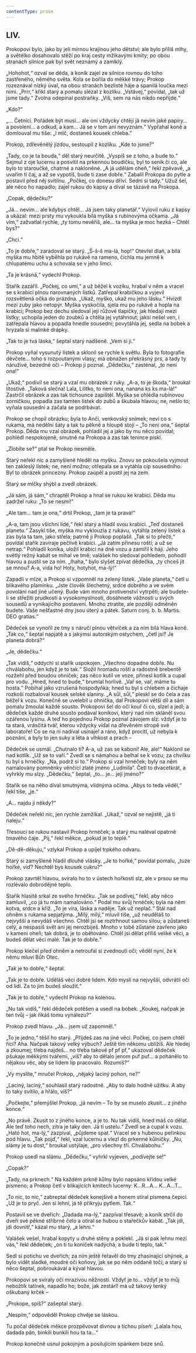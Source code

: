 ```yaml
---
contentType: prose
---
```


## LIV.

Prokopovi bylo, jako by jeli mírnou krajinou jeho dětství; ale bylo příliš mlhy, a světélko dosahovalo stěží po kraj cesty mžikavými kmity; po obou stranách silnice pak byl svět neznámý a zamlklý.

„Hohohot,“ ozval se děda, a koník zajel ze silnice rovnou do toho zastřeného, němého světa. Kola se bořila do měkké trávy; Prokop rozeznával nízký úval, na obou stranách bezlisté háje a spanilá loučka mezi nimi. „Prrr,“ křikl starý a pomalu slézal z kozlíku. „Vstávej,“ povídal, „tak už jsme tady.“ Zvolna odepínal postraňky. „Víš, sem na nás nikdo nepřijde.“

„Kdo?“

„… Četníci. Pořádek být musí… ale oni vždycky chtějí já nevím jaké papíry… a povolení… a odkud, a kam… Já se v tom ani nevyznám.“ Vypřahal koně a domlouval mu tiše: „I mlč, dostaneš kousek chleba.“

Prokop, zdřevěnělý jízdou, sestoupil z kozlíku. „Kde to jsme?“

„Tady, co je ta bouda,“ děl starý neurčitě. „Vyspíš se z toho, a bude to.“ Sejmul z oje lucernu a posvítil na prkennou boudičku, byl to seník či co, ale bylo to staroučké, chatrné a nakloněné. „A já udělám oheň,“ řekl zpěvavě, „a uvařím ti čaj, a až se vypotíš, bude ti zase dobře.“ Zabalil Prokopa do pytle a postavil před něj svítilnu. „Počkej, co donesu dříví. Sedni si tady.“ Užuž šel, ale něco ho napadlo; zajel rukou do kapsy a díval se tázavě na Prokopa.

„Copak, dědečku?“

„Já… nevím… ale kdybys chtěl… Já jsem taky planetář.“ Vylovil ruku z kapsy a ukázal: mezi prsty mu vykoukla bílá myška s rubínovýma očkama. „Já vím,“ zažvatlal rychle, „ty tomu nevěříš, ale… ta myška je moc hezká – Chtěl bys?“

„Chci.“

„To je dobře,“ zaradoval se starý. „Š-š-š ma-lá, hop!“ Otevřel dlaň, a bílá myška mu hbitě vyběhla po rukávě na rameno, čichla mu jemně k chlupatému uchu a schovala se v jeho límci.

„Ta je krásná,“ vydechl Prokop.

Stařík zazářil. „Počkej, co umí,“ a už běžel k vozíku, hrabal v něm a vracel se s krabicí plnou narovnaných lístků. Zatřepal krabičkou a vyjevil rozsvětlená očka do prázdna. „Ukaž, myško, ukaž mu jeho lásku.“ Hvízdl mezi zuby jako netopýr. Myška vyskočila, sjela mu po rukávě a hopla na krabici; Prokop bez dechu sledoval její růžové tlapičky, jak hledají mezi lístky; uchopila jeden do zoubků a chtěla jej vytáhnout; jaksi nešel ven, i zatřepala hlavou a popadla hnedle sousední; povytáhla jej, sedla na bobek a hryzala si malinké drápky.

„Tak to je tvá láska,“ šeptal starý nadšeně. „Vem si ji.“

Prokop vyňal vysunutý lístek a sklonil se rychle k světlu. Byla to fotografie děvčete… toho s rozpoutanými vlasy; má obnažen překrásný prs, a tady ty náruživé, bezedné oči – Prokop ji poznal. „Dědečku,“ zasténal, „to není ona!“

„Ukaž,“ podivil se starý a vzal mu obrázek z ruky. „A-a, to je škoda,“ broukal lítostivě. „Taková slečna! Lala, Lilitko, to není ona, nanana ks ks ma-lá!“ Zastrčil obrázek a zas tak tichounce zapištěl. Myška se ohlédla rubínovou zorničkou, popadla zas tamten lístek do zubů a škubala hlavou; ne, nešlo to; vyňala sousední a začala se podrbávat.

Prokop se chopil obrázku; byla to Anči, venkovský snímek; neví co s rukama, má nedělní šaty a tak tu pěkně a hloupě stojí – „To není ona,“ šeptal Prokop. Děda mu vzal obrázek, pohladil jej a jako by mu něco povídal; pohlédl nespokojeně, smutně na Prokopa a zas tak tenince pískl.

„Zlobíte se?“ ptal se Prokop nesměle.

Starý neřekl nic a zamyšleně hleděl na myšku. Znovu se pokoušela vyjmout ten zakleslý lístek; ne, není možno; otřepala se a vytáhla cíp sousedního. Byl to obrázek princezny. Prokop zaúpěl a pustil jej na zem.

Starý se mlčky shýbl a zvedl obrázek.

„Já sám, já sám,“ chraptěl Prokop a hnal se rukou ke krabici. Děda mu zadržel ruku: „To se nesmí!“

„Ale tam… tam je ona,“ drtil Prokop, „tam je ta pravá!“

„A-a, tam jsou všichni lidé,“ řekl starý a hladil svou krabici. „Teď dostaneš planetu.“ Zasykl tiše, myška mu vyklouzla z rukávu, vytáhla zelený lístek a zas byla ta tam, jako střela; patrně ji Prokop poplašil. „Tak si to přečti,“ povídal stařík zavíraje pečlivě krabici. „Já zatím přinesu roští; a už se netrap.“ Pohladil koníka, uložil krabici na dně vozu a zamířil k háji. Jeho světlý režný kabát se mihal ve tmě; valášek ho sledoval pohledem, pohodil hlavou a pustil se za ním. „Ihaha,“ bylo slyšet zpívat dědečka, „ty chceš jít se mnou? A-a, vida ho! Hoty, hotyhot, ma-lý!“

Zapadli v mlze, a Prokop si vzpomněl na zelený lístek. „Vaše planeta,“ četl u blikavého plamínku. „Jste člověk šlechetný, srdce dobrého a ve svém povolání nad jiné učený. Bude vám mnoho protivenství vytrpěti; ale budete-li se střežiti prudkosti a vysokomyslnosti, dosáhnete vážnosti u svých sousedů a vynikajícího postavení. Mnoho ztratíte, ale později odměněn budete. Vaše nešťastné dny jsou úterý a pátek. Saturn conj. b. b. Martis. DEO gratias.“

Dědeček se vynořil ze tmy s náručí plnou větviček a za ním bílá hlava koně. „Tak co,“ šeptal napjatě a s jakýmsi autorským ostychem, „četl jsi? Je planeta dobrá?“

„Je, dědečku.“

„Tak vidíš,“ oddychl si stařík uspokojen. „Všechno dopadne dobře. Nu chválabohu, jen když je to tak.“ Složil hromadu roští a radostně brebentě rozžehl před boudou ohníček; zas něco kutil ve voze, přinesl kotlík a cupal pro vodu. „Hned, hned to bude,“ brumlal horlivě. „Vař se, vař, máme tu hosta.“ Pobíhal jako vzrušená hospodyňka; hned tu byl s chlebem a čichaje rozkoší rozbaloval kousek selské slaniny. „A sůl, sůl,“ pleskl se do čela a zas běžel k vozu. Konečně se uvelebil u ohníčka, dal Prokopovi větší díl a sám pomalu žmoulal každé sousto. Prokopovi šel do očí kouř či co, slzel a jedl; a dědeček každé druhé sousto podával koníkovi, který nad ním skláněl svou ozářenou lysinu. A teď ho pojednou Prokop poznal závojem slz: vždyť je to ta stará, vrásčitá tvář, kterou vždycky vídal na dřevěném stropě své laboratoře! Co se na ni nadíval usínaje! a ráno, když procitl, už nebyla k poznání, a byly to jen suky a léta a vlhkost a prach –

Dědeček se usmál. „Chutnalo ti? A-a, už zas se kaboní! Ale, ale!“ Naklonil se nad kotlík. „Už se to vaří.“ Zvedl se s námahou a belhal se k vozu; za chvilku tu byl s hrnéčky. „Na, podrž si to.“ Prokop si vzal hrnéček; byly na něm namalovány pomněnky věnčící zlaté jméno „Ludmila“. Četl to dvacetkrát, a vyhrkly mu slzy. „Dědečku,“ šeptal, „to… je… její jméno?“

Stařík se na něho díval smutnýma, vlídnýma očima. „Abys to teda věděl,“ řekl tiše, „je.“

„A… najdu ji někdy?“

Dědeček neřekl nic, jen rychle zamžikal. „Ukaž,“ ozval se nejistě, „já ti naleju.“

Třesoucí se rukou nastavil Prokop hrnéček; a starý mu naléval opatrně tmavého čaje. „Pij,“ řekl měkce, „pokud je to teplé.“

„Dě-dě-děkuju,“ vzlykal Prokop a upíjel trpkého odvaru.

Starý si zamyšleně hladil dlouhé vlásky. „Je to hořké,“ povídal pomalu, „tuze hořké, viď? Nechtěl bys kousek cukru?“

Prokop zavrtěl hlavou, svíralo ho to v ústech hořkostí slz, ale v prsou se mu rozlévalo dobrodějné teplo.

Stařík hlasitě srkal ze svého hrnéčku. „Tak se podívej,“ řekl, aby něco zamluvil, „co já tu mám namalováno.“ Podal mu svůj hrnéček; byla na něm kotva, srdce a kříž. „To je víra, láska a naděje. Tak už neplač.“ Stál nad ohněm s rukama sepjatýma. „Milý, milý,“ mluvil tiše, „už neuděláš to nejvyšší a nevydáš všechno. Chtěl jsi se roztrhnout samou silou; a zůstaneš celý, a nespasíš svět ani jej nerozbiješ. Mnoho v tobě zůstane zavřeno jako v kameni oheň; tak dobrá, je to obětováno. Chtěl jsi dělat příliš veliké věci, a budeš dělat věci malé. Tak je to dobře.“

Prokop klečel před ohněm a netroufal si zvednouti oči; věděl nyní, že k němu mluví Bůh Otec.

„Tak je to dobře,“ šeptal.

„Tak je to dobře. Uděláš věci dobré lidem. Kdo myslí na nejvyšší, odvrátil oči od lidí. Za to jim budeš sloužit.“

„Tak je to dobře,“ vydechl Prokop na kolenou.

„Nu tak vidíš,“ řekl dědeček potěšen a usedl na bobek. „Koukej, načpak je ten tvůj – jak říkáš tomu vynálezu?“

Prokop zvedl hlavu. „Já… jsem už zapomněl.“

„To je jedno,“ těšil ho starý. „Přijdeš zas na jiné věci. Počkej, co jsem chtěl říci? Aha. Načpak takový velký výbuch? Ještě tím někomu ublížíš. Ale hledej a zkoumej; třeba najdeš… no třeba takové pf pf pf,“ ukazoval dědeček pšukaje měkkými tvářemi, „víš? aby to dělalo jenom puf puf… a pohánělo to nějakou věc, aby se lidem líp pracovalo. Rozumíš?“

„Vy myslíte,“ mručel Prokop, „nějaký laciný pohon, ne?“

„Laciný, laciný,“ souhlasil starý radostně. „Aby to dalo hodně užitku. A aby to taky svítilo, a hřálo, víš?“

„Počkejte,“ přemýšlel Prokop, „já nevím – To by se muselo zkusit… z jiného konce.“

„No právě. Zkusit to z jiného konce, a je to. Nu tak vidíš, hned máš co dělat. Ale teď toho nech, zítra je taky den. Já ti ustelu.“ Zvedl se a cupal k vozu. „Ható hot, ma-lý,“ zazpíval, „půjdeme spat.“ Vracel se s hubenou peřinkou pod hlavu. „Tak pojď,“ řekl, vzal lucernu a vlezl do prkenné kůlničky. „Nu, slámy je tu dost,“ broukal ustýlaje, „pro všechny tři. Chválabohu.“

Prokop usedl na slámu. „Dědečku,“ vyhrkl vyjeven, „podívejte se!“

„Copak?“

„Tady, na prknech.“ Na každém prkně kůlny bylo napsáno křídou velké písmeno; a Prokop četl v blikajících kmitech lucerny: K…R…A… K…A…T…

„To nic, to nic,“ zabreptal dědeček konejšivě a honem stíral písmena čepicí. „Už je to pryč. Jen si lehni, já tě přikryju pytlem. Tak.“

Postavil se ve dveřích: „Dadada ma-lý,“ zazpíval třesavě; a koník strčil do dveří své pěkné stříbrné čelo a otíral se hubou o stařečkův kabát. „Tak jdi, jdi dovnitř,“ kázal mu starý, „a lehni.“

Valášek vešel, hrabal kopyty u druhé stěny a poklekl. „Já si pak lehnu mezi vás,“ řekl dědeček; „on ti tu koníček nadýchá, a bude ti teplo, tak.“

Sedl si potichu ve dveřích; za ním ještě řeřavěl do tmy zhasínající ohýnek, a bylo vidět sladké, moudré oči koňovy, jak se po něm oddaně točí; a starý si něco šeptal, pobroukával a kýval hlavou.

Prokopovi se svíraly oči mrazivou něžností. Vždyť je to… vždyť je to můj nebožtík tatínek, napadlo ho; bože, jak zestárl! má už takový tenký oškubaný krček –

„Prokope, spíš?“ zašeptal starý.

„Nespím,“ odpověděl Prokop chvěje se láskou.

Tu počal dědeček měkce prozpěvovat divnou a tichou píseň: „Lalala hou, dadada pán, binkili bunkili hou ta ta…“

Prokop konečně usnul pokojným a posilujícím spánkem beze snů.

